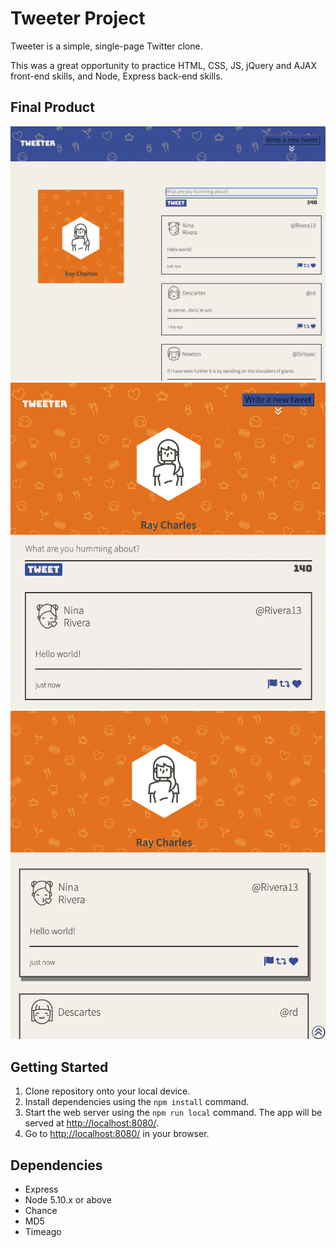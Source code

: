 # Tweeter Project

Tweeter is a simple, single-page Twitter clone.

This was a great opportunity to practice HTML, CSS, JS, jQuery and AJAX front-end skills, and Node, Express back-end skills.

## Final Product

!["Page in desktop view"](https://github.com/brandonfelty/tweeter/blob/master/docs/Desktop.png)
!["Main page in mobile view"](https://github.com/brandonfelty/tweeter/blob/master/docs/Main.png)
!["Image of tweets in mobile view"](https://github.com/brandonfelty/tweeter/blob/master/docs/Tweet.png)

## Getting Started

1. Clone repository onto your local device.
2. Install dependencies using the `npm install` command.
3. Start the web server using the `npm run local` command. The app will be served at <http://localhost:8080/>.
4. Go to <http://localhost:8080/> in your browser.

## Dependencies

- Express
- Node 5.10.x or above
- Chance
- MD5
- Timeago